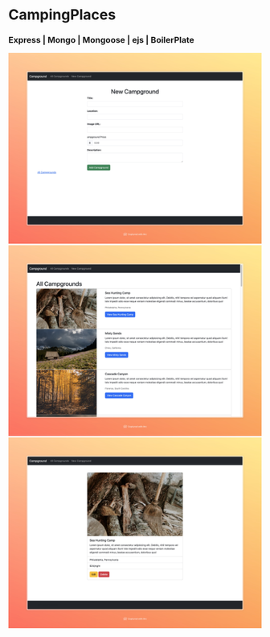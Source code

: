 # CampingPlaces

### Express | Mongo | Mongoose | ejs | BoilerPlate

![alt text](<Boiler Plate · 17.25 · 05-29 (1).jpeg>) 
![alt text](<Boiler Plate · 17.25 · 05-29.jpeg>) 
![alt text](<Boiler Plate.jpeg>)


